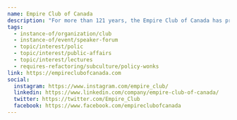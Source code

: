 ```yaml
---
name: Empire Club of Canada
description: "For more than 121 years, the Empire Club of Canada has provided a forum for speakers to engage, debate, and educate, advancing dialogue on issues of importance to Canadians. Established in 1903, the Empire Club invites speakers to present various perspectives on business, politics, education, trade, labour, culture, and international issues."
tags:
  - instance-of/organization/club
  - instance-of/event/speaker-forum
  - topic/interest/polic
  - topic/interest/public-affairs
  - topic/interest/lectures
  - requires-refactoring/subculture/policy-wonks
link: https://empireclubofcanada.com
social:
  instagram: https://www.instagram.com/empire_club/
  linkedin: https://www.linkedin.com/company/empire-club-of-canada/
  twitter: https://twitter.com/Empire_Club
  facebook: https://www.facebook.com/empireclubofcanada
---
```

